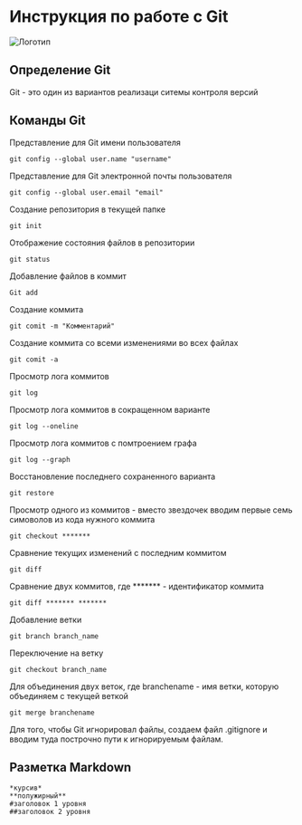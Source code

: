 # **Инструкция по работе с Git**

![Логотип](gamazovyy-kleshch-600x521.jpg)

## Определение Git

Git - это один из вариантов реализаци ситемы контроля версий

## Команды Git
Представление для Git имени пользователя

    git config --global user.name "username"

Представление для Git электронной почты пользователя 

    git config --global user.email "email"

Создание репозитория в текущей папке

    git init

Отображение состояния файлов в репозитории

    git status

Добавление файлов в коммит

    Git add

Создание коммита

    git comit -m "Комментарий"

Создание коммита со всеми изменениями во всех файлах

    git comit -a

Просмотр лога коммитов

    git log

Просмотр лога коммитов в сокращенном варианте

    git log --oneline

Просмотр лога коммитов с помтроением графа

    git log --graph

Восстановление последнего сохраненного варианта

    git restore

Просмотр одного из коммитов - вместо звездочек вводим первые семь симоволов из кода нужного коммита

    git checkout *******

Сравнение текущих изменений с последним коммитом

    git diff

Сравнение двух коммитов, где ******* - идентификатор коммита

    git diff ******* *******

Добавление ветки

    git branch branch_name

Переключение на ветку

    git checkout branch_name

Для объединения двух веток, где branchename - имя ветки, которую объединяем с текущей веткой

    git merge branchename

Для того, чтобы Git  игнорировал файлы, создаем файл .gitignore и вводим туда построчно пути к игнорируемым файлам.

## Разметка Markdown
    *курсив*
    **полужирный**
    #заголовок 1 уровня
    ##заголовок 2 уровня